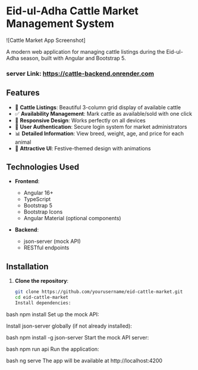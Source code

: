 # Eid-ul-Adha Cattle Market Management System

![Cattle Market App Screenshot]

A modern web application for managing cattle listings during the Eid-ul-Adha season, built with Angular and Bootstrap 5.

### server Link: https://cattle-backend.onrender.com

## Features

- 🐂 **Cattle Listings**: Beautiful 3-column grid display of available cattle
- ✅ **Availability Management**: Mark cattle as available/sold with one click
- 📱 **Responsive Design**: Works perfectly on all devices
- 🔐 **User Authentication**: Secure login system for market administrators
- 📊 **Detailed Information**: View breed, weight, age, and price for each animal
- 🎨 **Attractive UI**: Festive-themed design with animations

## Technologies Used

- **Frontend**:

  - Angular 16+
  - TypeScript
  - Bootstrap 5
  - Bootstrap Icons
  - Angular Material (optional components)

- **Backend**:
  - json-server (mock API)
  - RESTful endpoints

## Installation

1. **Clone the repository**:
   ```bash
   git clone https://github.com/yourusername/eid-cattle-market.git
   cd eid-cattle-market
   Install dependencies:
   ```

bash
npm install
Set up the mock API:

Install json-server globally (if not already installed):

bash
npm install -g json-server
Start the mock API server:

bash
npm run api
Run the application:

bash
ng serve
The app will be available at http://localhost:4200

